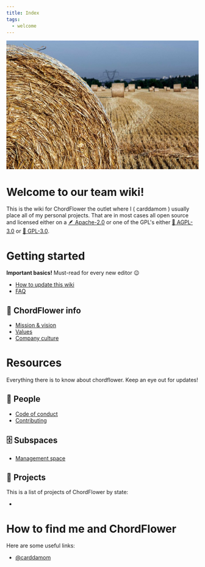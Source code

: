```yaml
---
title: Index
tags:
  - welcome
---
```


![Inspiration for ChordFlower](./header.png)

# Welcome to our team wiki!

This is the wiki for ChordFlower the outlet where I ( carddamom ) usually place all of my personal projects. That are in most cases all open source and licensed either on a [🪶 Apache-2.0](./licenses/apache-v2.0.md) or one of the GPL's either [🐃 AGPL-3.0](./licenses/gnu-agpl-v3.0.md) or [🐃 GPL-3.0](./licenses/gnu-gpl-v3.0.md).

# Getting started

**Important basics!** Must-read for every new editor 😉

- [How to update this wiki](./wiki/update.md)
- [FAQ](./wiki/faq.md)

## 🍞 ChordFlower info

- [Mission & vision](./corporate/mission.md)
- [Values](./corporate/values.md)
- [Company culture](./corporate/culture.md)

# Resources

Everything there is to know about chordflower. Keep an eye out for updates!

## 🐧 People

- [Code of conduct](./corporate/code_of_conduct.md)
- [Contributing](./contributing.md)

## 🗄 Subspaces

- [Management space](./management/index.md)

## 🧭 Projects

This is a list of projects of ChordFlower by state:

-

# How to find me and ChordFlower

Here are some useful links:

- [@carddamom](mailto:%63%61%72%64%64%61%6D%6F%6D%40%63%68%6F%72%64%66%6C%6F%77%65%72%2E%63%63)
